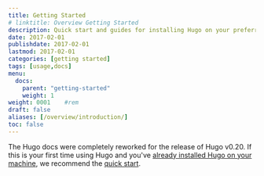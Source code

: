 ```yaml
---
title: Getting Started
# linktitle: Overview Getting Started
description: Quick start and guides for installing Hugo on your preferred operating system.
date: 2017-02-01
publishdate: 2017-02-01
lastmod: 2017-02-01
categories: [getting started]
tags: [usage,docs]
menu:
  docs:
    parent: "getting-started"
    weight: 1
weight: 0001	#rem
draft: false
aliases: [/overview/introduction/]
toc: false
---
```


The Hugo docs were completely reworked for the release of Hugo v0.20. If this is your first time using Hugo and you've [already installed Hugo on your machine][installed], we recommend the [quick start][].

[installed]: /getting-started/installing/
[quick start]: /getting-started/quick-start/
